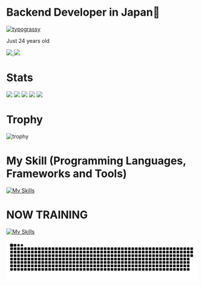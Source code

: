 # Backend Developer in Japan👋
[![typograssy](https://typograssy.deno.dev/api?text=Be%20Lazy)](https://github.com/kawarimidoll/typograssy)

Just 24 years old

<p align="left">
   <a href="https://github.com/takumi0703">
    <img height="20" src="https://komarev.com/ghpvc/?username=takumi0703" />
  </a>
  <a href="https://zenn.dev/eng_o109">
    <img height="20" src="https://badgen.org/img/zenn/eng_o109/articles?style=plastic" />
  </a>
</p>

# Stats
![](http://github-profile-summary-cards.vercel.app/api/cards/repos-per-language?username=takumi0703&theme=nord_bright)
![](http://github-profile-summary-cards.vercel.app/api/cards/most-commit-language?username=takumi0703&theme=nord_bright)
![](http://github-profile-summary-cards.vercel.app/api/cards/stats?username=takumi0703&theme=nord_bright)
![](http://github-profile-summary-cards.vercel.app/api/cards/productive-time?username=takumi0703&theme=nord_bright&utcOffset=9)
![](http://github-profile-summary-cards.vercel.app/api/cards/profile-details?username=takumi0703&theme=nord_bright)

# Trophy
![trophy](https://github-profile-trophy.vercel.app/?username=takumi0703&theme=nord)

# My Skill (Programming Languages, Frameworks and Tools)
[![My Skills](https://skillicons.dev/icons?i=html,css,sass,ruby,rails,mysql,docker,firebase,gcp,kubernetes,discord,github,vscode&theme=light)](https://skillicons.dev)


# NOW TRAINING
[![My Skills](https://skillicons.dev/icons?i=react,next,ts,unity,go&theme=light)](https://skillicons.dev)

![](https://raw.githubusercontent.com/takumi0703/next-sample/output/github-contribution-grid-snake.svg)


